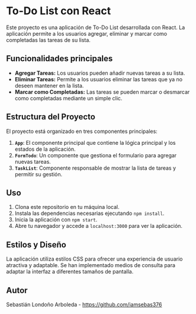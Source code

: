 # To-Do List con React

Este proyecto es una aplicación de To-Do List desarrollada con React. La aplicación permite a los usuarios agregar, eliminar y marcar como completadas las tareas de su lista.

## Funcionalidades principales

- **Agregar Tareas:** Los usuarios pueden añadir nuevas tareas a su lista.
- **Eliminar Tareas:** Permite a los usuarios eliminar las tareas que ya no deseen mantener en la lista.
- **Marcar como Completadas:** Las tareas se pueden marcar o desmarcar como completadas mediante un simple clic.

## Estructura del Proyecto

El proyecto está organizado en tres componentes principales:

1. **`App`**: El componente principal que contiene la lógica principal y los estados de la aplicación.
2. **`FormTodo`**: Un componente que gestiona el formulario para agregar nuevas tareas.
3. **`TaskList`**: Componente responsable de mostrar la lista de tareas y permitir su gestión.

## Uso

1. Clona este repositorio en tu máquina local.
2. Instala las dependencias necesarias ejecutando `npm install`.
3. Inicia la aplicación con `npm start`.
4. Abre tu navegador y accede a `localhost:3000` para ver la aplicación.

## Estilos y Diseño

La aplicación utiliza estilos CSS para ofrecer una experiencia de usuario atractiva y adaptable. Se han implementado medios de consulta para adaptar la interfaz a diferentes tamaños de pantalla.

## Autor

Sebastián Londoño Arboleda - https://github.com/iamsebas376
